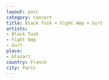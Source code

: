 ```yaml
---
layout: post
category: concert
title: Black Tusk + Fight Amp + Gurt
artists: 
- Black Tusk
- Fight Amp
- Gurt
place: 
- Glazart
country: France
city: Paris
---
```


